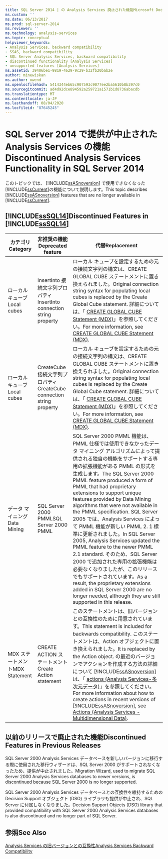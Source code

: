 ```yaml
---
title: SQL Server 2014 | の Analysis Services 廃止された機能Microsoft Docs
ms.custom: ''
ms.date: 06/13/2017
ms.prod: sql-server-2014
ms.reviewer: ''
ms.technology: analysis-services
ms.topic: conceptual
helpviewer_keywords:
- Analysis Services, backward compatibility
- SSAS, backward compatibility
- SQL Server Analysis Services, backward compatibility
- discontinued functionality [Analysis Services]
- unsupported features [Analysis Services]
ms.assetid: 39406be1-9819-4629-9c29-b32fb20bab2e
author: minewiskan
ms.author: owend
ms.openlocfilehash: 5414344eb65c907593c9077ee2ba5610b8b397c0
ms.sourcegitcommit: ad4d92dce894592a259721a1571b1d8736abacdb
ms.translationtype: MT
ms.contentlocale: ja-JP
ms.lasthandoff: 08/04/2020
ms.locfileid: "87645245"
---
```

# <a name="discontinued-analysis-services-functionality-in-sql-server-2014"></a><span data-ttu-id="be3d7-102">SQL Server 2014 で提供が中止された Analysis Services の機能</span><span class="sxs-lookup"><span data-stu-id="be3d7-102">Discontinued Analysis Services Functionality in SQL Server 2014</span></span>
  <span data-ttu-id="be3d7-103">このトピックでは、 [!INCLUDE[ssASnoversion](../includes/ssasnoversion-md.md)] で使用できなくなった [!INCLUDE[ssCurrent](../includes/sscurrent-md.md)]の機能について説明します。</span><span class="sxs-lookup"><span data-stu-id="be3d7-103">This topic describes [!INCLUDE[ssASnoversion](../includes/ssasnoversion-md.md)] features that are no longer available in [!INCLUDE[ssCurrent](../includes/sscurrent-md.md)].</span></span>  
  
## <a name="discontinued-features-in-sssql14"></a><span data-ttu-id="be3d7-104">[!INCLUDE[ssSQL14](../includes/sssql14-md.md)]</span><span class="sxs-lookup"><span data-stu-id="be3d7-104">Discontinued Features in [!INCLUDE[ssSQL14](../includes/sssql14-md.md)]</span></span>  
  
|<span data-ttu-id="be3d7-105">カテゴリ</span><span class="sxs-lookup"><span data-stu-id="be3d7-105">Category</span></span>|<span data-ttu-id="be3d7-106">非推奨の機能</span><span class="sxs-lookup"><span data-stu-id="be3d7-106">Deprecated feature</span></span>|<span data-ttu-id="be3d7-107">代替</span><span class="sxs-lookup"><span data-stu-id="be3d7-107">Replacement</span></span>|  
|--------------|------------------------|-----------------|  
|<span data-ttu-id="be3d7-108">ローカル キューブ</span><span class="sxs-lookup"><span data-stu-id="be3d7-108">Local cubes</span></span>|<span data-ttu-id="be3d7-109">InsertInto 接続文字列プロパティ</span><span class="sxs-lookup"><span data-stu-id="be3d7-109">InsertInto connection string property</span></span>|<span data-ttu-id="be3d7-110">ローカル キューブを設定するための元の接続文字列の構文は、CREATE GLOBAL CUBE ステートメントに置き換えられました。</span><span class="sxs-lookup"><span data-stu-id="be3d7-110">Original connection string syntax for populating local cubes is replaced by the Create Global Cube statement.</span></span> <span data-ttu-id="be3d7-111">詳細については、「 [CREATE GLOBAL CUBE Statement &#40;MDX&#41;](/sql/mdx/mdx-data-definition-create-global-cube)」を参照してください。</span><span class="sxs-lookup"><span data-stu-id="be3d7-111">For more information, see [CREATE GLOBAL CUBE Statement  &#40;MDX&#41;](/sql/mdx/mdx-data-definition-create-global-cube).</span></span>|  
|<span data-ttu-id="be3d7-112">ローカル キューブ</span><span class="sxs-lookup"><span data-stu-id="be3d7-112">Local cubes</span></span>|<span data-ttu-id="be3d7-113">CreateCube 接続文字列プロパティ</span><span class="sxs-lookup"><span data-stu-id="be3d7-113">CreateCube connection string property</span></span>|<span data-ttu-id="be3d7-114">ローカル キューブを設定するための元の接続文字列の構文は、CREATE GLOBAL CUBE ステートメントに置き換えられました。</span><span class="sxs-lookup"><span data-stu-id="be3d7-114">Original connection string syntax for populating local cubes is replaced by the Create Global Cube statement.</span></span> <span data-ttu-id="be3d7-115">詳細については、「 [CREATE GLOBAL CUBE Statement &#40;MDX&#41;](/sql/mdx/mdx-data-definition-create-global-cube)」を参照してください。</span><span class="sxs-lookup"><span data-stu-id="be3d7-115">For more information, see [CREATE GLOBAL CUBE Statement  &#40;MDX&#41;](/sql/mdx/mdx-data-definition-create-global-cube).</span></span>|  
|<span data-ttu-id="be3d7-116">データ マイニング</span><span class="sxs-lookup"><span data-stu-id="be3d7-116">Data Mining</span></span>|<span data-ttu-id="be3d7-117">SQL Server 2000 PMML</span><span class="sxs-lookup"><span data-stu-id="be3d7-117">SQL Server 2000 PMML</span></span>|<span data-ttu-id="be3d7-118">SQL Server 2000 PMML 機能は、PMML 仕様では使用できなかったデータ マイニング アルゴリズムによって提供される独自の機能をサポートする専用の拡張機能がある PMML の形式を生成します。</span><span class="sxs-lookup"><span data-stu-id="be3d7-118">The SQL Server 2000 PMML feature produced a form of PMML that had proprietary extensions to support unique features provided by Data Mining algorithms that were not available in the PMML specification.</span></span> <span data-ttu-id="be3d7-119">SQL Server 2005 では、Analysis Services によって PMML 機能が新しい PMML 2. 1 標準に更新されました。</span><span class="sxs-lookup"><span data-stu-id="be3d7-119">In SQL Server 2005, Analysis Services updated the PMML feature to the newer PMML 2.1 standard.</span></span> <span data-ttu-id="be3d7-120">そのため、SQL Server 2000 で追加された専用の拡張機能は必要なくなりましたが、このリリースでもサポートされています。</span><span class="sxs-lookup"><span data-stu-id="be3d7-120">As a result, the proprietary extensions added in SQL Server 2000 are no longer needed, although they are still supported in this release.</span></span>|  
|<span data-ttu-id="be3d7-121">MDX ステートメント</span><span class="sxs-lookup"><span data-stu-id="be3d7-121">MDX Statement</span></span>|<span data-ttu-id="be3d7-122">CREATE ACTION ステートメント</span><span class="sxs-lookup"><span data-stu-id="be3d7-122">Create Action statement</span></span>|<span data-ttu-id="be3d7-123">このステートメントは、旧バージョンとの互換性のために用意されています。</span><span class="sxs-lookup"><span data-stu-id="be3d7-123">This statement is included for backwards compatibility.</span></span> <span data-ttu-id="be3d7-124">このステートメントは、Action オブジェクトに置き換えられました。</span><span class="sxs-lookup"><span data-stu-id="be3d7-124">It is replaced by the Action object.</span></span> <span data-ttu-id="be3d7-125">の最近のバージョンでアクションを作成する方法の詳細について [!INCLUDE[ssASnoversion](../includes/ssasnoversion-md.md)] は、「 [actions &#40;Analysis Services-多次元データ&#41;](multidimensional-models/actions-analysis-services-multidimensional-data.md)」を参照してください。</span><span class="sxs-lookup"><span data-stu-id="be3d7-125">For more information about how to create actions in recent versions of [!INCLUDE[ssASnoversion](../includes/ssasnoversion-md.md)], see [Actions &#40;Analysis Services - Multidimensional Data&#41;](multidimensional-models/actions-analysis-services-multidimensional-data.md).</span></span>|  
  
## <a name="discontinued-features-in-previous-releases"></a><span data-ttu-id="be3d7-126">以前のリリースで廃止された機能</span><span class="sxs-lookup"><span data-stu-id="be3d7-126">Discontinued Features in Previous Releases</span></span>  
 <span data-ttu-id="be3d7-127">SQL Server 2000 Analysis Services データベースを新しいバージョンに移行する際に使用された移行ウィザードは、SQL Server 2000 がサポートされなくなったため、提供が中止されました。</span><span class="sxs-lookup"><span data-stu-id="be3d7-127">Migration Wizard, used to migrate SQL Server 2000 Analysis Services databases to newer versions, is discontinued because SQL Server 2000 is no longer supported.</span></span>  
  
 <span data-ttu-id="be3d7-128">SQL Server 2000 Analysis Services データベースとの互換性を維持するための Decision Support オブジェクト (DSO) ライブラリも提供が中止され、SQL Server に付属しなくなりました。</span><span class="sxs-lookup"><span data-stu-id="be3d7-128">Decision Support Objects (DSO) library that provided compatibility with SQL Server 2000 Analysis Services databases is also discontinued and no longer part of SQL Server.</span></span>  
  
## <a name="see-also"></a><span data-ttu-id="be3d7-129">参照</span><span class="sxs-lookup"><span data-stu-id="be3d7-129">See Also</span></span>  
 [<span data-ttu-id="be3d7-130">Analysis Services の旧バージョンとの互換性</span><span class="sxs-lookup"><span data-stu-id="be3d7-130">Analysis Services Backward Compatibility</span></span>](analysis-services-backward-compatibility.md)  
  
  
